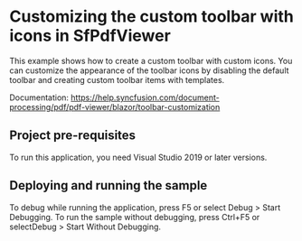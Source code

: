 # Customizing the custom toolbar with icons in SfPdfViewer
This example shows how to create a custom toolbar with custom icons. You can customize the appearance of the toolbar icons by disabling the default toolbar and creating custom toolbar items with templates. 

Documentation: https://help.syncfusion.com/document-processing/pdf/pdf-viewer/blazor/toolbar-customization

## Project pre-requisites
To run this application, you need Visual Studio 2019 or later versions.

## Deploying and running the sample
To debug while running the application, press F5 or select Debug > Start Debugging. To run the sample without debugging, press Ctrl+F5 or selectDebug > Start Without Debugging.